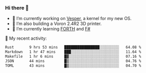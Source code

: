 ### Hi there 👋

<!--
**berkus/berkus** is a ✨ _special_ ✨ repository because its `README.md` (this file) appears on your GitHub profile.

Here are some ideas to get you started:

- 🔭 I’m currently working on ...
- 🌱 I’m currently learning ...
- 👯 I’m looking to collaborate on ...
- 🤔 I’m looking for help with ...
- 💬 Ask me about ...
- 📫 How to reach me: ...
- 😄 Pronouns: ...
- ⚡ Fun fact: ...
-->

- 🔭 I’m currently working on [Vesper](https://github.com/metta-systems/vesper), a kernel for my new OS.
- 🔭 I’m also building a Voron 2.4R2 3D printer.
- 🌱 I’m currently learning [FORTH](http://forth.com/starting-forth/) and [F#](https://fsharpforfunandprofit.com/)

💼 My recent activity:

<!--START_SECTION:waka-->

```txt
Rust       9 hrs 53 mins   ████████████████░░░░░░░░░   64.08 %
Markdown   1 hr 47 mins    ███░░░░░░░░░░░░░░░░░░░░░░   11.64 %
Makefile   1 hr 6 mins     █▓░░░░░░░░░░░░░░░░░░░░░░░   07.16 %
JSON       44 mins         █▒░░░░░░░░░░░░░░░░░░░░░░░   04.76 %
TOML       43 mins         █▒░░░░░░░░░░░░░░░░░░░░░░░   04.70 %
```

<!--END_SECTION:waka-->
